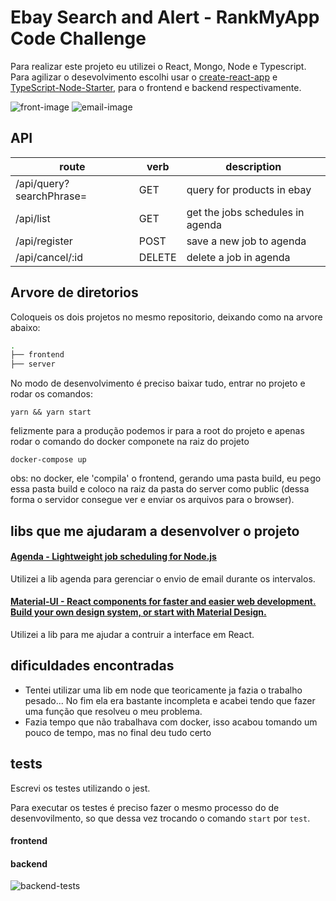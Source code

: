 # Ebay Search and Alert - RankMyApp Code Challenge

Para realizar este projeto eu utilizei o React, Mongo, Node e Typescript. Para agilizar o desevolvimento escolhi usar o [create-react-app](https://github.com/facebook/create-react-app) e [TypeScript-Node-Starter](https://github.com/microsoft/TypeScript-Node-Starter), para o frontend e backend respectivamente.

![front-image](https://user-images.githubusercontent.com/11433064/61327294-fc645680-a7ee-11e9-9d05-9cebaab67849.png)
![email-image](https://user-images.githubusercontent.com/11433064/61327280-efdffe00-a7ee-11e9-91b2-1dcd7c1a39ef.png)

## API

| route                    | verb   | description                      |
| ------------------------ | ------ | -------------------------------- |
| /api/query?searchPhrase= | GET    | query for products in ebay       |
| /api/list                | GET    | get the jobs schedules in agenda |
| /api/register            | POST   | save a new job to agenda         |
| /api/cancel/:id          | DELETE | delete a job in agenda           |

## Arvore de diretorios

Coloqueis os dois projetos no mesmo repositorio, deixando como na arvore abaixo:

```bash
.
├── frontend
├── server
```

No modo de desenvolvimento é preciso baixar tudo, entrar no projeto e rodar os comandos:

`yarn && yarn start`

felizmente para a produção podemos ir para a root do projeto e apenas rodar o comando do docker componete na raiz do projeto

`docker-compose up`

obs: no docker, ele 'compila' o frontend, gerando uma pasta build, eu pego essa pasta build e coloco na raiz da pasta do server como public (dessa forma o servidor consegue ver e enviar os arquivos para o browser).

## libs que me ajudaram a desenvolver o projeto

#### [Agenda - Lightweight job scheduling for Node.js](https://github.com/agenda/agenda)

Utilizei a lib agenda para gerenciar o envio de email durante os intervalos.

#### [Material-UI - React components for faster and easier web development. Build your own design system, or start with Material Design.](https://github.com/mui-org/material-ui/)

Utilizei a lib para me ajudar a contruir a interface em React.

## dificuldades encontradas

- Tentei utilizar uma lib em node que teoricamente ja fazia o trabalho pesado... No fim ela era bastante incompleta e acabei tendo que fazer uma função que resolveu o meu problema.
- Fazia tempo que não trabalhava com docker, isso acabou tomando um pouco de tempo, mas no final deu tudo certo

## tests

Escrevi os testes utilizando o jest.

Para executar os testes é preciso fazer o mesmo processo do de desenvovilmento, so que dessa vez trocando o comando `start` por `test`.

#### frontend

#### backend

![backend-tests](https://user-images.githubusercontent.com/11433064/61327308-04bc9180-a7ef-11e9-9d8c-b02e742dcb9e.png)
